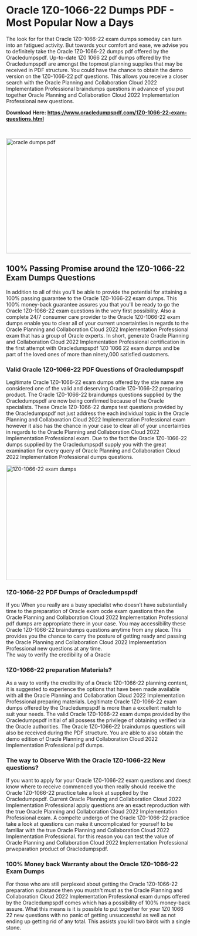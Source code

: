 <h1>Oracle 1Z0-1066-22 Dumps PDF - Most Popular Now a Days</h1>
<p>The look for for that Oracle 1Z0-1066-22 exam dumps someday can turn into an fatigued activity. But towards your comfort and ease, we advise you to definitely take the Oracle 1Z0-1066-22 dumps pdf offered by the Oracledumpspdf. Up-to-date 1Z0 1066 22 pdf dumps offered by the Oracledumpspdf are amongst the topmost planning supplies that may be received in PDF structure. You could have the chance to obtain the demo version on the 1Z0-1066-22 pdf questions. This allows you receive a closer search with the Oracle Planning and Collaboration Cloud 2022 Implementation Professional braindumps questions in advance of you put together Oracle Planning and Collaboration Cloud 2022 Implementation Professional new questions.</p>
<p><strong>Download Here: <a href="https://www.oracledumpspdf.com/1Z0-1066-22-exam-questions.html">https://www.oracledumpspdf.com/1Z0-1066-22-exam-questions.html</a></strong></p>
<p>&nbsp;</p>
<p><span style="font-weight: 400;"><img style="display: block; margin-left: auto; margin-right: auto;" src="https://i.ibb.co/RCKYBmz/digital-marketing-Made-with-Poster-My-Wall.jpg" alt="oracle dumps pdf" width="850" height="314" /></span></p>
<h2><strong>100% Passing Promise around the 1Z0-1066-22 Exam Dumps Questions</strong></h2>
<p>In addition to all of this you'll be able to provide the potential for attaining a 100% passing guarantee to the Oracle 1Z0-1066-22 exam dumps. This 100% money-back guarantee assures you that you'll be ready to go the Oracle 1Z0-1066-22 exam questions in the very first possibility. Also a complete 24/7 consumer care provider to the Oracle 1Z0-1066-22 exam dumps enable you to clear all of your current uncertainties in regards to the Oracle Planning and Collaboration Cloud 2022 Implementation Professional exam that has a group of Oracle experts. In short, generate Oracle Planning and Collaboration Cloud 2022 Implementation Professional certification in the first attempt with Oracledumpspdf 1Z0 1066 22 exam dumps and be part of the loved ones of more than ninety,000 satisfied customers.</p>
<h3><strong>Valid Oracle 1Z0-1066-22 PDF Questions of Oracledumpspdf</strong></h3>
<p>Legitimate Oracle 1Z0-1066-22 exam dumps offered by the stie name are considered one of the valid and deserving Oracle 1Z0-1066-22 preparing product. The Oracle 1Z0-1066-22 braindumps questions supplied by the Oracledumpspdf are now being confirmed because of the Oracle specialists. These Oracle 1Z0-1066-22 dumps test questions provided by the Oracledumpspdf not just address the each individual topic in the Oracle Planning and Collaboration Cloud 2022 Implementation Professional exam however it also has the chance in your case to clear all of your uncertainties in regards to the Oracle Planning and Collaboration Cloud 2022 Implementation Professional exam. Due to the fact the Oracle 1Z0-1066-22 dumps supplied by the Oracledumpspdf supply you with the great examination for every query of Oracle Planning and Collaboration Cloud 2022 Implementation Professional dumps questions.</p>
<p><a href="https://www.oracledumpspdf.com/1Z0-1066-22-exam-questions.html"><span style="font-weight: 400;"><img style="display: block; margin-left: auto; margin-right: auto;" src="https://i.ibb.co/zfVYYs0/Digital-Marketing-Agency-Made-with-Poster-My-Wall-1.jpg" alt="1Z0-1066-22 exam dumps" width="850" height="314" /></span></a></p>
<h3><strong>1Z0-1066-22 PDF Dumps of Oracledumpspdf</strong></h3>
<p>If you When you really are a busy specialist who doesn&rsquo;t have substantially time to the preparation of Oracle exam ocde exam questions then the Oracle Planning and Collaboration Cloud 2022 Implementation Professional pdf dumps are appropriate there in your case. You may accessibility these Oracle 1Z0-1066-22 braindumps questions anytime from any place. This provides you the chance to carry the posture of getting ready and passing the Oracle Planning and Collaboration Cloud 2022 Implementation Professional new questions at any time.<br />The way to verify the credibility of a Oracle</p>
<h3>1Z0-1066-22 preparation Materials?</h3>
<p>As a way to verify the credibility of a Oracle 1Z0-1066-22 planning content, it is suggested to experience the options that have been made available with all the Oracle Planning and Collaboration Cloud 2022 Implementation Professional preparing materials. Legitimate Oracle 1Z0-1066-22 exam dumps offered by the Oracledumpspdf is more than a excellent match to suit your needs. The valid Oracle 1Z0-1066-22 exam dumps provided by the Oracledumpspdf initial of all possess the privilege of obtaining verified via the Oracle authorities. The Oracle 1Z0-1066-22 braindumps questions will also be received during the PDF structure. You are able to also obtain the demo edition of Oracle Planning and Collaboration Cloud 2022 Implementation Professional pdf dumps.</p>
<h3>The way to Observe With the Oracle 1Z0-1066-22 New questions?</h3>
<p>If you want to apply for your Oracle 1Z0-1066-22 exam questions and does;t know where to receive commenced you then really should receive the Oracle 1Z0-1066-22 practice take a look at supplied by the Oracledumpspdf. Current Oracle Planning and Collaboration Cloud 2022 Implementation Professional apply questions are an exact reproduction with the true Oracle Planning and Collaboration Cloud 2022 Implementation Professional exam. A compelte undergo of the Oracle 1Z0-1066-22 practice take a look at questions can make it uncomplicated for yourself to be familiar with the true Oracle Planning and Collaboration Cloud 2022 Implementation Professional. for this reason you can test the value of Oracle Planning and Collaboration Cloud 2022 Implementation Professional prweparation product of Oracledumpspdf.</p>
<h3><strong>100% Money back Warranty about the Oracle 1Z0-1066-22 Exam Dumps</strong></h3>
<p>For those who are still perplexed about getting the Oracle 1Z0-1066-22 preparation substance then you mustn't must as the Oracle Planning and Collaboration Cloud 2022 Implementation Professional exam dumps offered by the Oracledumpspdf comes which has a possibility of 100% money-back assure. What this means is it is possible to put together for your 1Z0 1066 22 new questions with no panic of getting unsuccessful as well as not ending up getting rid of any total. This assists you kill two birds with a single stone.</p>
